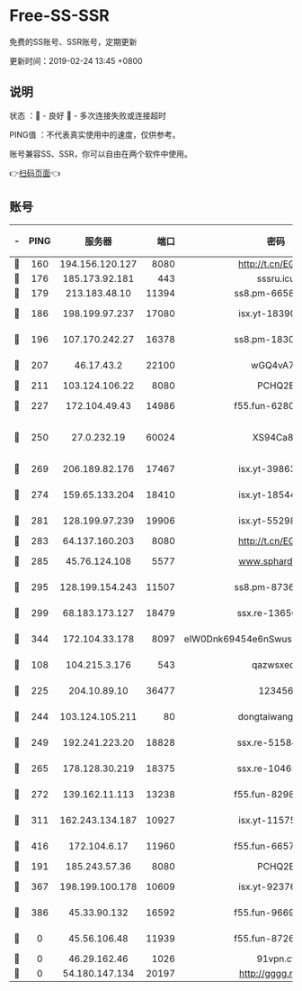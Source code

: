 # Free-SS-SSR

免费的SS账号、SSR账号，定期更新

更新时间：2019-02-24 13:45 +0800

## 说明

状态     ：🙂 - 良好 🙁 - 多次连接失败或连接超时

PING值   ：不代表真实使用中的速度，仅供参考。

账号兼容SS、SSR，你可以自由在两个软件中使用。

👉[扫码页面](https://liesauer.github.io/free-ss-ssr.github.io/)👈

## 账号

|-|PING|服务器|端口|密码|加密方式|区域|
|:----:|:----:|:-----:|-----:|:----:|:----:|:----:|
|🙂|160|194.156.120.127|8080|http://t.cn/EGJIyrl|rc4-md5|RU|
|🙂|176|185.173.92.181|443|sssru.icu|rc4-md5|RU|
|🙂|179|213.183.48.10|11394|ss8.pm-66583704|rc4-md5|RU|
|🙂|186|198.199.97.237|17080|isx.yt-18390147|aes-256-cfb|US|
|🙂|196|107.170.242.27|16378|ss8.pm-18305798|aes-256-cfb|US|
|🙂|207|46.17.43.2|22100|wGQ4vA7D|aes-256-gcm|RU|
|🙂|211|103.124.106.22|8080|PCHQ2E|rc4-md5|US|
|🙂|227|172.104.49.43|14986|f55.fun-62809242|aes-256-cfb|SG|
|🙂|250|27.0.232.19|60024|XS94Ca8K|xchacha20-ietf-poly1305|HK|
|🙂|269|206.189.82.176|17467|isx.yt-39863046|aes-256-cfb|SG|
|🙂|274|159.65.133.204|18410|isx.yt-18544574|aes-256-cfb|SG|
|🙂|281|128.199.97.239|19906|isx.yt-55298055|aes-256-cfb|SG|
|🙂|283|64.137.160.203|8080|http://t.cn/EGJIyrl|rc4-md5|CA|
|🙂|285|45.76.124.108|5577|www.sphard.com|aes-256-cfb|AU|
|🙂|295|128.199.154.243|11507|ss8.pm-87365089|aes-256-cfb|SG|
|🙂|299|68.183.173.127|18479|ssx.re-13656982|aes-256-cfb|US|
|🙂|344|172.104.33.178|8097|eIW0Dnk69454e6nSwuspv9DmS201tQ0D|aes-256-cfb|SG|
|🙂|108|104.215.3.176|543|qazwsxedc|aes-256-gcm|JP|
|🙂|225|204.10.89.10|36477|123456|aes-256-cfb|US|
|🙂|244|103.124.105.211|80|dongtaiwang.com|aes-256-cfb|US|
|🙂|249|192.241.223.20|18828|ssx.re-51584753|aes-256-cfb|US|
|🙂|265|178.128.30.219|18375|ssx.re-10465888|aes-256-cfb|SG|
|🙂|272|139.162.11.113|13238|f55.fun-82987043|aes-256-cfb|SG|
|🙂|311|162.243.134.187|10927|isx.yt-11575973|aes-256-cfb|US|
|🙂|416|172.104.6.17|11960|f55.fun-66579166|aes-256-cfb|US|
|🙁|191|185.243.57.36|8080|PCHQ2E|rc4-md5|US|
|🙁|367|198.199.100.178|10609|isx.yt-92376934|aes-256-cfb|US|
|🙁|386|45.33.90.132|16592|f55.fun-96694755|aes-256-cfb|US|
|🙁|0|45.56.106.48|11939|f55.fun-87263738|aes-256-cfb|US|
|🙁|0|46.29.162.46|1026|91vpn.cf|rc4-md5|RU|
|🙁|0|54.180.147.134|20197|http://gggg.rocks|chacha20|KR|

